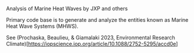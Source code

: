 Analysis of Marine Heat Waves by JXP and others

Primary code base is to generate and analyze the entities known as Marine Heat Wave Systems (MHWS).


See (Prochaska, Beaulieu, & Giamalaki 2023, Environmental Research Climate)[https://iopscience.iop.org/article/10.1088/2752-5295/accd0e]